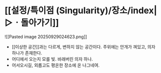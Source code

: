 # [[설정/특이점 (Singularity)/장소/index|▷ㆍ돌아가기]]

![[Pasted image 20250929024623.png]]
- [[이상한 공간]]과는 다르게, 변하지 않는 공간이다. 주위에는 안개가 껴있고, 의자 하나가 존재한다.
- 어디에서 오는지 모를 빛. 바래버린 의자 하나.
- 어서오시길, 외롭고도 평온한 장소에 온 나그네여.
